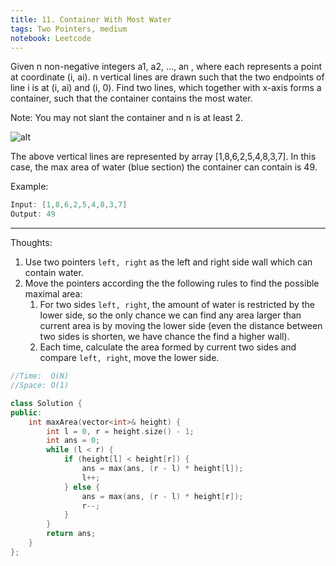```yaml
---
title: 11. Container With Most Water
tags: Two Pointers, medium
notebook: Leetcode
---
```


Given n non-negative integers a1, a2, ..., an , where each represents a point at coordinate (i, ai). n vertical lines are drawn such that the two endpoints of line i is at (i, ai) and (i, 0). Find two lines, which together with x-axis forms a container, such that the container contains the most water.

Note: You may not slant the container and n is at least 2.

![alt](https://s3-lc-upload.s3.amazonaws.com/uploads/2018/07/17/question_11.jpg)

The above vertical lines are represented by array [1,8,6,2,5,4,8,3,7]. In this case, the max area of water (blue section) the container can contain is 49.

Example:
```c++
Input: [1,8,6,2,5,4,8,3,7]
Output: 49
```

----------
Thoughts:
1. Use two pointers `left, right` as the left and right side wall which can contain water.
2. Move the pointers according the the following rules to find the possible maximal area:
    1. For two sides `left, right`, the amount of water is restricted by the lower side, so the only chance we can find any area larger than current area is by moving the lower side (even the distance between two sides is shorten, we have chance the find a higher wall). 
    2. Each time, calculate the area formed by current two sides and compare `left, right`, move the lower side.

```c++
//Time:  O(N)
//Space: O(1)

class Solution {
public:
    int maxArea(vector<int>& height) {
        int l = 0, r = height.size() - 1;
        int ans = 0;
        while (l < r) {
            if (height[l] < height[r]) {
                ans = max(ans, (r - l) * height[l]);
                l++;
            } else {
                ans = max(ans, (r - l) * height[r]);
                r--;
            }
        }
        return ans;
    }
};
```